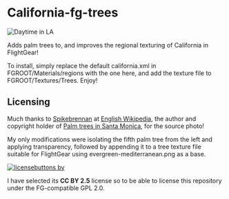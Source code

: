 # California-fg-trees
![Daytime in LA](https://i.imgur.com/m0jKJn6.png)

Adds palm trees to, and improves the regional texturing of California in FlightGear!

To install, simply replace the default california.xml in FGROOT/Materials/regions with the one here, and add the texture file to FGROOT/Textures/Trees. Enjoy!

## Licensing

Much thanks to [Spikebrennan](https://en.wikipedia.org/wiki/User:Spikebrennan) at [English Wikipedia](https://en.wikipedia.org/wiki/), the author and copyright holder of [Palm trees in Santa Monica](https://commons.wikimedia.org/wiki/File:Palm_trees_in_Santa_Monica.JPG), for the source photo!

My only modifications were isolating the fifth palm tree from the left and applying transparency, followed by appending it to a tree texture file suitable for FlightGear using evergreen-mediterranean.png as a base.

[![licensebuttons by](https://licensebuttons.net/l/by/2.5/88x31.png)](https://creativecommons.org/licenses/by/2.5)

I have selected its **CC BY 2.5** license so to be able to license this repository under the FG-compatible GPL 2.0.

